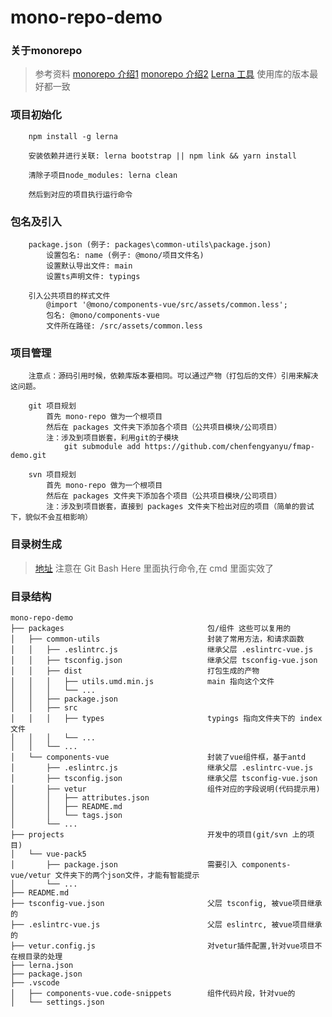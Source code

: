 # mono-repo-demo

### 关于monorepo
>参考资料
>[monorepo 介绍1](https://www.zhihu.com/question/318476028/answer/1895685159)
>[monorepo 介绍2](https://blog.csdn.net/qiwoo_weekly/article/details/115713366)
>[Lerna 工具](https://segmentfault.com/a/1190000019350611)
>使用库的版本最好都一致


### 项目初始化
```
    npm install -g lerna

    安装依赖并进行关联: lerna bootstrap || npm link && yarn install

    清除子项目node_modules: lerna clean

    然后到对应的项目执行运行命令
```

### 包名及引入
```
    package.json (例子: packages\common-utils\package.json)
        设置包名: name (例子: @mono/项目文件名)
        设置默认导出文件: main
        设置ts声明文件: typings

    引入公共项目的样式文件
        @import '@mono/components-vue/src/assets/common.less';
        包名: @mono/components-vue
        文件所在路径: /src/assets/common.less
```

### 项目管理
```
    注意点：源码引用时候，依赖库版本要相同。可以通过产物（打包后的文件）引用来解决这问题。

    git 项目规划
        首先 mono-repo 做为一个根项目
        然后在 packages 文件夹下添加各个项目（公共项目模块/公司项目）
        注：涉及到项目嵌套，利用git的子模块
            git submodule add https://github.com/chenfengyanyu/fmap-demo.git

    svn 项目规划
        首先 mono-repo 做为一个根项目
        然后在 packages 文件夹下添加各个项目（公共项目模块/公司项目）
        注：涉及到项目嵌套，直接到 packages 文件夹下检出对应的项目（简单的尝试下，貌似不会互相影响）
```


### 目录树生成
>[地址](https://www.cnblogs.com/wonz/p/13578242.html)
>注意在 Git Bash Here 里面执行命令,在 cmd 里面实效了


### 目录结构
```
mono-repo-demo
├── packages                                包/组件 这些可以复用的
│   ├── common-utils                        封装了常用方法，和请求函数
│   │   ├── .eslintrc.js                    继承父层 .eslintrc-vue.js
│   │   ├── tsconfig.json                   继承父层 tsconfig-vue.json
│   │   ├── dist                            打包生成的产物
│   │   │   ├── utils.umd.min.js            main 指向这个文件
│   │   │   └── ...
│   │   ├── package.json
│   │   ├── src
│   │   │   ├── types                       typings 指向文件夹下的 index 文件
│   │   │   └── ...
│   │   └── ...
│   └── components-vue                      封装了vue组件框，基于antd
│       ├── .eslintrc.js                    继承父层 .eslintrc-vue.js
│       ├── tsconfig.json                   继承父层 tsconfig-vue.json
│       ├── vetur                           组件对应的字段说明(代码提示用)
│       │   ├── attributes.json
│       │   ├── README.md
│       │   └── tags.json
│       └── ...
├── projects                                开发中的项目(git/svn 上的项目)
│   └── vue-pack5
│       ├── package.json                    需要引入 components-vue/vetur 文件夹下的两个json文件，才能有智能提示
│       └── ...
├── README.md
├── tsconfig-vue.json                       父层 tsconfig, 被vue项目继承的
├── .eslintrc-vue.js                        父层 eslintrc, 被vue项目继承的
├── vetur.config.js                         对vetur插件配置,针对vue项目不在根目录的处理
├── lerna.json
├── package.json
├── .vscode
│   ├── components-vue.code-snippets        组件代码片段，针对vue的
│   └── settings.json
```
